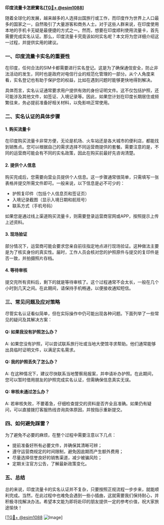 **印度流量卡怎麽實名[[TG💪+ @esim1088](https://t.me/s/esim1088)]**

随着全球化的发展，越来越多的人选择出国旅行或工作，而印度作为世界上人口最多的国家之一，自然吸引了大量游客和商务人士。对于这些人群来说，在印度使用本地的手机卡无疑是最便捷的方式之一。然而，想要在印度顺利使用流量卡，首先需要完成实名认证。那么，印度流量卡究竟该如何实名呢？本文将为您详细介绍这一过程，并提供实用的建议。

### 一、印度流量卡实名的重要性

在印度，任何合法的SIM卡都需要进行实名登记。这是为了确保通信安全，防止非法活动的发生，同时也是政府对电信行业的规范化管理的一部分。从个人角度来看，实名登记也有助于保护您的权益，比如在遇到问题时能够更快地得到解决。

具体而言，实名认证通常要求用户提供有效的身份证明文件。这不仅包括护照，还可能涉及其他文件，如签证、入境记录等。因此，如果您计划在印度长期居住或频繁往来，务必提前准备好相关材料，以免影响正常使用。

### 二、实名认证的具体步骤

#### 1. 购买流量卡

在印度购买流量卡非常方便，无论是机场、火车站还是各大城市的便利店，都能找到销售点。您可以根据自己的需求选择不同运营商提供的套餐。需要注意的是，不同的运营商可能会有不同的实名政策，因此在购买前最好先咨询清楚。

#### 2. 提供个人信息

购买完成后，您需要向营业员提供个人信息。这一步骤通常很简单，只需填写一张表格并提交所需文件即可。一般来说，以下信息是必不可少的：

- 护照复印件（包括个人信息页和签证页）
- 入境记录截图（显示入境日期和航班号）
- 联系方式（手机号码）

如果您是通过线上渠道购买流量卡，则需要登录运营商官网或APP，按照提示上传上述资料。

#### 3. 现场验证

部分情况下，运营商可能会要求您亲自前往指定地点进行现场验证。这种做法主要是为了核实身份的真实性。届时，工作人员会核对您的护照原件与提交的复印件是否一致，并拍摄照片存档。

#### 4. 等待审核

提交完所有资料后，剩下的就是等待审核了。这个过程通常不会太长，一般在几个小时到几天之间。在此期间，请保持手机畅通，以便接收通知短信。

### 三、常见问题及应对策略

尽管实名认证看似简单，但在实际操作中仍可能出现各种问题。下面列举了一些常见的疑问及其解决方案：

#### Q: 如果我没有护照怎么办？

A: 如果您没有护照，可以尝试联系旅行社或当地大使馆寻求帮助。他们通常能够出具临时证明文件，以满足实名需求。

#### Q: 我的护照丢失了怎么办？

A: 在这种情况下，建议尽快联系当地警察局报案，并申请补办护照。在此期间，您可以暂时借用朋友的护照完成实名认证，但需确保信息真实无误。

#### Q: 审核未通过怎么办？

A: 若审核失败，不要着急，仔细检查提交的资料是否齐全且准确。如果仍有疑问，可以直接拨打客服热线咨询具体原因，并按指示重新提交。

### 四、如何避免踩雷？

为了避免不必要的麻烦，在整个过程中需要注意以下几点：

- 提前准备好所有必要文件，并确保其清晰可辨；
- 遵守运营商规定的时间限制，避免因逾期而产生额外费用；
- 尽量选择信誉良好的销售渠道，减少被骗风险；
- 定期关注官方公告，了解最新政策变化。

### 五、总结

总的来说，印度流量卡的实名认证并不复杂，只要按照正规流程一步步来，就能顺利完成。当然，在此过程中也难免会遇到一些小插曲，这就需要我们保持耐心，并积极寻找解决办法。希望本文能为即将赴印的朋友提供一定的参考价值，祝大家旅途愉快！

[[TG💪+ @esim1088](https://t.me/s/esim1088) ![Image](https://i.postimg.cc/4NQfJmqS/Snipaste-2025-05-13-00-14-12.png)]